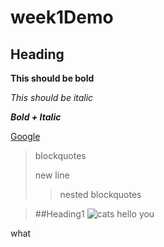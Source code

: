 # week1Demo

## Heading

**This should be bold**

*This should be italic*

***Bold + Italic***

[Google](http://www.google.com)

>blockquotes
>
>new line
>>nested blockquotes


> ##Heading1
![cats](https://www.humanesociety.org/sites/default/files/styles/1240x698/public/2018/08/kitten-440379.jpg)
hello
you

what

